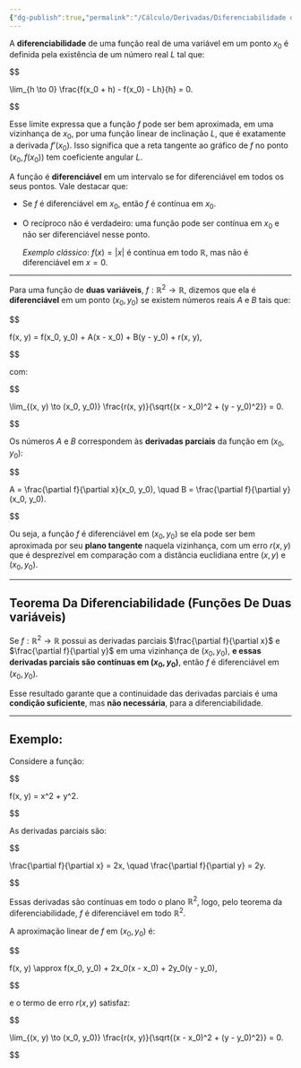 ```yaml
---
{"dg-publish":true,"permalink":"/Cálculo/Derivadas/Diferenciabilidade de uma  Função/","dgPassFrontmatter":true,"created":"2025-04-30T08:19:10.233-03:00"}
---
```



A **diferenciabilidade** de uma função real de uma variável em um ponto $x_0$ é definida pela existência de um número real $L$ tal que:

$$

\lim_{h \to 0} \frac{f(x_0 + h) - f(x_0) - Lh}{h} = 0.

$$

Esse limite expressa que a função $f$ pode ser bem aproximada, em uma vizinhança de $x_0$, por uma função linear de inclinação $L$, que é exatamente a derivada $f’(x_0)$. Isso significa que a reta tangente ao gráfico de $f$ no ponto $(x_0, f(x_0))$ tem coeficiente angular $L$.

A função é **diferenciável** em um intervalo se for diferenciável em todos os seus pontos. Vale destacar que:

- Se $f$ é diferenciável em $x_0$, então $f$ é contínua em $x_0$.
- O recíproco não é verdadeiro: uma função pode ser contínua em $x_0$ e não ser diferenciável nesse ponto.

    _Exemplo clássico_: $f(x) = |x|$ é contínua em todo $\mathbb{R}$, mas não é diferenciável em $x = 0$.

---

Para uma função de **duas variáveis**, $f: \mathbb{R}^2 \to \mathbb{R}$, dizemos que ela é **diferenciável** em um ponto $(x_0, y_0)$ se existem números reais $A$ e $B$ tais que:

$$

f(x, y) = f(x_0, y_0) + A(x - x_0) + B(y - y_0) + r(x, y),

$$

com:

$$

\lim_{(x, y) \to (x_0, y_0)} \frac{r(x, y)}{\sqrt{(x - x_0)^2 + (y - y_0)^2}} = 0.

$$

Os números $A$ e $B$ correspondem às **derivadas parciais** da função em $(x_0, y_0)$:

$$

A = \frac{\partial f}{\partial x}(x_0, y_0), \quad B = \frac{\partial f}{\partial y}(x_0, y_0).

$$

Ou seja, a função $f$ é diferenciável em $(x_0, y_0)$ se ela pode ser bem aproximada por seu **plano tangente** naquela vizinhança, com um erro $r(x, y)$ que é desprezível em comparação com a distância euclidiana entre $(x, y)$ e $(x_0, y_0)$.

---

## **Teorema Da Diferenciabilidade (Funções De Duas variáveis)**

Se $f: \mathbb{R}^2 \to \mathbb{R}$ possui as derivadas parciais $\frac{\partial f}{\partial x}$ e $\frac{\partial f}{\partial y}$ em uma vizinhança de $(x_0, y_0)$, **e essas derivadas parciais são contínuas em $(x_0, y_0)$**, então $f$ é diferenciável em $(x_0, y_0)$.

Esse resultado garante que a continuidade das derivadas parciais é uma **condição suficiente**, mas **não necessária**, para a diferenciabilidade.

---

## **Exemplo:**

Considere a função:

$$

f(x, y) = x^2 + y^2.

$$

As derivadas parciais são:

$$

\frac{\partial f}{\partial x} = 2x, \quad \frac{\partial f}{\partial y} = 2y.

$$

Essas derivadas são contínuas em todo o plano $\mathbb{R}^2$, logo, pelo teorema da diferenciabilidade, $f$ é diferenciável em todo $\mathbb{R}^2$.

A aproximação linear de $f$ em $(x_0, y_0)$ é:

$$

f(x, y) \approx f(x_0, y_0) + 2x_0(x - x_0) + 2y_0(y - y_0),

$$

e o termo de erro $r(x, y)$ satisfaz:

$$

\lim_{(x, y) \to (x_0, y_0)} \frac{r(x, y)}{\sqrt{(x - x_0)^2 + (y - y_0)^2}} = 0.

$$

